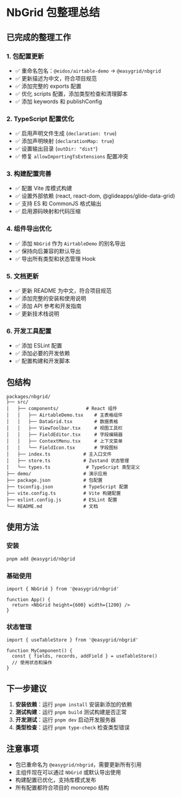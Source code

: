 # NbGrid 包整理总结

## 已完成的整理工作

### 1. 包配置更新
- ✅ 重命名包名：`@eidos/airtable-demo` → `@easygrid/nbgrid`
- ✅ 更新描述为中文，符合项目规范
- ✅ 添加完整的 exports 配置
- ✅ 优化 scripts 配置，添加类型检查和清理脚本
- ✅ 添加 keywords 和 publishConfig

### 2. TypeScript 配置优化
- ✅ 启用声明文件生成 (`declaration: true`)
- ✅ 添加声明映射 (`declarationMap: true`)
- ✅ 设置输出目录 (`outDir: "dist"`)
- ✅ 修复 `allowImportingTsExtensions` 配置冲突

### 3. 构建配置完善
- ✅ 配置 Vite 库模式构建
- ✅ 设置外部依赖 (react, react-dom, @glideapps/glide-data-grid)
- ✅ 支持 ES 和 CommonJS 格式输出
- ✅ 启用源码映射和代码压缩

### 4. 组件导出优化
- ✅ 添加 `NbGrid` 作为 `AirtableDemo` 的别名导出
- ✅ 保持向后兼容的默认导出
- ✅ 导出所有类型和状态管理 Hook

### 5. 文档更新
- ✅ 更新 README 为中文，符合项目规范
- ✅ 添加完整的安装和使用说明
- ✅ 添加 API 参考和开发指南
- ✅ 更新技术栈说明

### 6. 开发工具配置
- ✅ 添加 ESLint 配置
- ✅ 添加必要的开发依赖
- ✅ 配置构建和开发脚本

## 包结构

```
packages/nbgrid/
├── src/
│   ├── components/          # React 组件
│   │   ├── AirtableDemo.tsx    # 主表格组件
│   │   ├── DataGrid.tsx        # 数据表格
│   │   ├── ViewToolbar.tsx     # 视图工具栏
│   │   ├── FieldEditor.tsx     # 字段编辑器
│   │   ├── ContextMenu.tsx     # 上下文菜单
│   │   └── FieldIcon.tsx       # 字段图标
│   ├── index.ts            # 主入口文件
│   ├── store.ts            # Zustand 状态管理
│   └── types.ts             # TypeScript 类型定义
├── demo/                   # 演示应用
├── package.json            # 包配置
├── tsconfig.json           # TypeScript 配置
├── vite.config.ts          # Vite 构建配置
├── eslint.config.js        # ESLint 配置
└── README.md               # 文档
```

## 使用方法

### 安装
```bash
pnpm add @easygrid/nbgrid
```

### 基础使用
```tsx
import { NbGrid } from '@easygrid/nbgrid'

function App() {
  return <NbGrid height={600} width={1200} />
}
```

### 状态管理
```tsx
import { useTableStore } from '@easygrid/nbgrid'

function MyComponent() {
  const { fields, records, addField } = useTableStore()
  // 使用状态和操作
}
```

## 下一步建议

1. **安装依赖**：运行 `pnpm install` 安装新添加的依赖
2. **测试构建**：运行 `pnpm build` 测试构建是否正常
3. **开发测试**：运行 `pnpm dev` 启动开发服务器
4. **类型检查**：运行 `pnpm type-check` 检查类型错误

## 注意事项

- 包已重命名为 `@easygrid/nbgrid`，需要更新所有引用
- 主组件现在可以通过 `NbGrid` 或默认导出使用
- 构建配置已优化，支持库模式发布
- 所有配置都符合项目的 monorepo 结构
